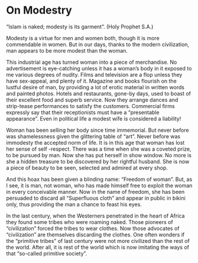 On Modestry
===========

“Islam is naked; modesty is its garment”. (Holy Prophet S.A.)

Modesty is a virtue for men and women both, though it is more
commendable in women. But in our days, thanks to the modern
civilization, man appears to be more modest than the woman.

This industrial age has turned woman into a piece of merchandise. No
advertisement is eye-catching unless it has a woman’s body in it exposed
to me various degrees of nudity. Films and television are a flop unless
they have sex-appeal, and plenty of it. Magazine and books flourish on
the lustful desire of man, by providing a lot of erotic material in
written words and painted photos. Hotels and restaurants, gone-by days,
used to boast of their excellent food and superb service. Now they
arrange dances and strip-tease performances to satisfy the customers.
Commercial firms expressly say that their receptionists must have a
“presentable appearance”. Even in political life a modest wife is
considered a liability!

Woman has been selling her body since time immemorial. But never before
was shamelessness given the glittering table of “art”. Never before was
immodesty the accepted norm of life. It is in this age that woman has
lost her sense of self -respect. There was a time when she was a coveted
prize, to be pursued by man. Now she has put herself in show window. No
more is she a hidden treasure to be discovered by her rightful husband.
She is now a piece of beauty to be seen, selected and admired at every
shop.

And this hoax has been given a blinding name: “Freedom of woman”. But,
as I see, it is man, not woman, who has made himself free to exploit the
woman in every conceivable manner. Now in the name of freedom, she has
been persuaded to discard all “Superfluous cloth” and appear in public
in bikini only, thus providing the man a chance to feast his eyes.

In the last century, when the Westerners penetrated in the heart of
Africa they found some tribes who were roaming naked. Those pioneers of
“civilization” forced the tribes to wear clothes. Now those advocates of
“civilization” are themselves discarding the clothes. One often wonders
if the “primitive tribes” of last century were not more civilized than
the rest of the world. After all, it is rest of the world which is now
imitating the ways of that “so-called primitive society”.


